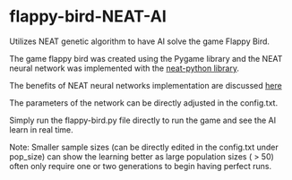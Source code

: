 # flappy-bird-NEAT-AI
Utilizes NEAT genetic algorithm to have AI solve the game Flappy Bird. 

The game flappy bird was created using the Pygame library and the NEAT neural network was implemented with the [neat-python library](https://neat-python.readthedocs.io/en/latest/neat_overview.html).

The benefits of NEAT neural networks implementation are discussed [here](http://citeseerx.ist.psu.edu/viewdoc/download?doi=10.1.1.23.7372&rep=rep1&type=pdf)

The parameters of the network can be directly adjusted in the config.txt.

Simply run the flappy-bird.py file directly to run the game and see the AI learn in real time. 

Note: Smaller sample sizes (can be directly edited in the config.txt under pop_size) can show the learning better as large population sizes ( > 50) often only require one or two generations to begin having perfect runs.
